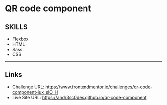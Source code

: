 # QR code component

## SKILLS

- Flexbox
- HTML
- Sass
- CSS

---
## Links

- Challenge URL: https://www.frontendmentor.io/challenges/qr-code-component-iux_sIO_H
- Live Site URL: https://andr3sc0des.github.io/qr-code-component